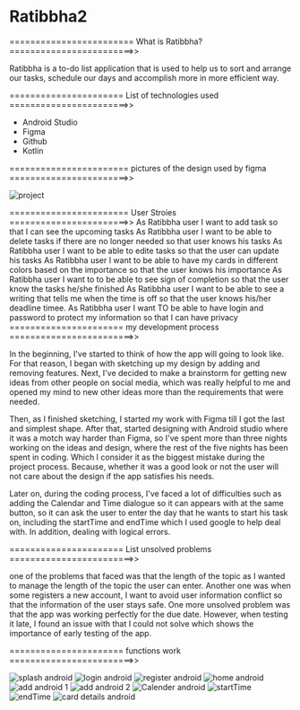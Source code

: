 # Ratibbha2

========================  What is Ratibbha?  ========================>>

Ratibbha is a to-do list application that is used to help us to sort and arrange our tasks, schedule our days and accomplish more in more efficient way.


======================  List of technologies used  =======================>>


- Android Studio
- Figma
- Github
- Kotlin


======================= pictures of the design used by figma =======================>>

![project ](https://user-images.githubusercontent.com/91452250/140121693-47db2b24-6ed9-4254-9983-3fd7d0b221ff.PNG)



=======================  User Stroies  =======================>>
As Ratibbha user I want to add task so that I can see the upcoming tasks
As Ratibbha user I want to be able to delete tasks if there are no longer needed so that user knows his tasks
As Ratibbha user I want to be able to edite tasks so that the user can update his tasks
As Ratibbha user I want to be able to have my cards in different colors based on the importance so that the user knows his importance
As Ratibbha user I want to to be able to see sign of completion so that the user know the tasks he/she finished
As Ratibbha user I want to be able to see a writing that tells me when the time is off so that the user knows his/her deadline timee.
As Ratibbha user I want TO be able to have login and password to protect my information so that I can have privacy
====================== my development process ========================>>

In the beginning, I've started to think of how the app will going to look like. For that reason, I began with sketching up my design by adding and removing features.
Next, I've decided to make a brainstorm for getting new ideas from other people on social media, which was really helpful to me and opened my mind to new other ideas more
than the requirements that were needed.

Then, as I finished sketching, I started my work with Figma till I got the last and simplest shape. After that, started designing with Android studio where it was a motch way harder than Figma, so I've spent more than three nights working on the ideas and design, where the rest of the five nights has been spent in coding. Which I consider it as the biggest mistake during the project process. Because, whether it was a good look or not the user will not care about the design if the app satisfies his needs. 

Later on, during the coding process, I've faced a lot of difficulties such as adding the Calendar and Time dialogue so it can appears with at the same button, so it can ask the user to enter the day that he wants to start his task on, including the startTime and endTime which I used google to help deal with. In addition, dealing with logical errors. 

======================  List unsolved problems   ========================>>

one of the problems that faced was that the length of the topic as I wanted to manage the length of the topic the user can enter. Another one was when some registers a new account, I want to avoid user information conflict so that the information of the user stays safe. One more unsolved problem was that the app was working perfectly for the due date. However, when testing it late, I found an issue with that I could not solve which shows the importance of early testing of the app.

====================== functions work ========================>>

![splash android](https://user-images.githubusercontent.com/91452250/140261637-95f09d23-5642-4f42-a6a2-ab35c41aaca9.PNG)
![login android](https://user-images.githubusercontent.com/91452250/140261654-284893f0-9478-4c83-bc6b-b9bffdad84ba.PNG)
![register android](https://user-images.githubusercontent.com/91452250/140261656-c5715050-e8b5-4a5f-9a1c-ccc3c5b5ad5b.PNG)
![home android](https://user-images.githubusercontent.com/91452250/140262414-5ffd16a6-7f7d-4e32-92a0-b915e48c9962.PNG)
![add android 1](https://user-images.githubusercontent.com/91452250/140262435-5c65397f-9ed3-4dc3-a270-5a8a7cf55fbc.PNG)
![add android 2](https://user-images.githubusercontent.com/91452250/140262444-b96ad9c7-3515-4a31-87a6-62daa029017c.PNG)
![Calender android](https://user-images.githubusercontent.com/91452250/140262468-cf0294d8-436b-451f-912e-08ca1c3201d0.PNG)
![startTime](https://user-images.githubusercontent.com/91452250/140262486-bbe6a23e-ed6d-48e9-9676-ca57da5184dd.PNG)
![endTime](https://user-images.githubusercontent.com/91452250/140262503-e842cf68-ce81-4a17-8c1d-afaabf36da73.PNG)
![card details android](https://user-images.githubusercontent.com/91452250/140262513-f9c0ee44-845f-4f3f-8282-aa69af62f75f.PNG)


